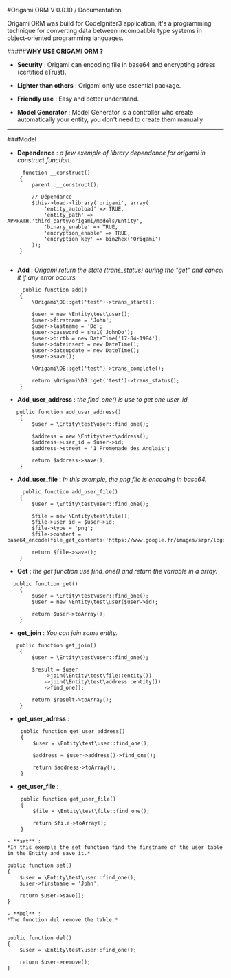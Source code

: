 
#Origami ORM V 0.0.10 / Documentation


Origami ORM was build for CodeIgniter3 application, it's a programming technique for converting data between 
incompatible type systems in object-oriented programming languages.

#####**WHY USE ORIGAMI ORM ?**

  * **Security** : 
      Origami can encoding file in base64 and encrypting adress (certified eTrust).
  
  * **Lighter than others** :
      Origami only use essential package.

  * **Friendly use** :
      Easy and better understand.
      

  * **Model Generator** :
      Model Generator is a controller who create automatically your entity, you don't need to create them manually
                                  
----------
 
###Model
 



- **Dependence** :
*a few exemple of library dependance for origami in construct function.*

```
     function __construct()
    {
        parent::__construct();

        // Dépendance
        $this->load->library('origami', array(
            'entity_autoload' => TRUE,
            'entity_path' => APPPATH.'third_party/origami/models/Entity',
            'binary_enable' => TRUE,
            'encryption_enable' => TRUE,
            'encryption_key' => bin2hex('Origami')
        ));
    }
    
```
- **Add** :
*Origami return the state (trans_status) during the "get" and cancel it if any error occurs.*
     
```
     public function add()
    {
        \Origami\DB::get('test')->trans_start();

        $user = new \Entity\test\user();
        $user->firstname = 'John';
        $user->lastname = 'Do';
        $user->password = sha1('JohnDo');
        $user->birth = new DateTime('17-04-1984');
        $user->dateinsert = new DateTime();
        $user->dateupdate = new DateTime();
        $user->save();
        
        \Origami\DB::get('test')->trans_complete();
        
        return \Origami\DB::get('test')->trans_status();
    }
```
- **Add_user_address** : 
 *the find_one() is use to get one user_id.*
   
```
   public function add_user_address()
    {
        $user = \Entity\test\user::find_one();

        $address = new \Entity\test\address();
        $address->user_id = $user->id;
        $address->street = '1 Promenade des Anglais';
        
        return $address->save();
    }
```

- **Add_user_file** :
  *In this exemple, the png file is encoding in base64.*

```
     public function add_user_file()
    {
        $user = \Entity\test\user::find_one();

        $file = new \Entity\test\file();
        $file->user_id = $user->id;
        $file->type = 'png';
        $file->content = base64_encode(file_get_contents('https://www.google.fr/images/srpr/logo11w.png'));

        return $file->save();
    }
```
 
- **Get** :
 *the get function use find_one() and return the variable in a array.*

```
  public function get()
    {
        $user = \Entity\test\user::find_one();
        $user = new \Entity\test\user($user->id);
        
        return $user->toArray();
    }
```
 
- **get_join** :
 *You can join some entity.*

```
   public function get_join()
    {
        $user = \Entity\test\user::find_one();

        $result = $user
            ->join(\Entity\test\file::entity())
            ->join(\Entity\test\address::entity())
            ->find_one();

        return $result->toArray();
    }
```
 - **get_user_adress** :
 
   ```
    public function get_user_address()
    {
        $user = \Entity\test\user::find_one();
        
        $address = $user->address()->find_one();

        return $address->toArray();
    }
    ```
 - **get_user_file** :
 
   ```
    public function get_user_file()
    {
        $file = \Entity\test\file::find_one();
        
        return $file->toArray();
    }
 ```
- **set** :
*In this exemple the set function find the firstname of the user table in the Entity and save it.*
```
    public function set()
    {
        $user = \Entity\test\user::find_one();
        $user->firstname = 'John';

        return $user->save();
    }
 ```
 - **Del** :
*The function del remove the table.*
  
```
    public function del()
    {
        $user = \Entity\test\user::find_one();

        return $user->remove();
    }
```

 

